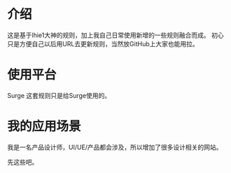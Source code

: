 # 介绍
这是基于lhie1大神的规则，加上我自己日常使用新增的一些规则融合而成。
初心只是方便自己以后用URL去更新规则，当然放GitHub上大家也能用拉。

# 使用平台
Surge
这套规则只是给Surge使用的。

# 我的应用场景
我是一名产品设计师，UI/UE/产品都会涉及，所以增加了很多设计相关的网站。

先这些吧。